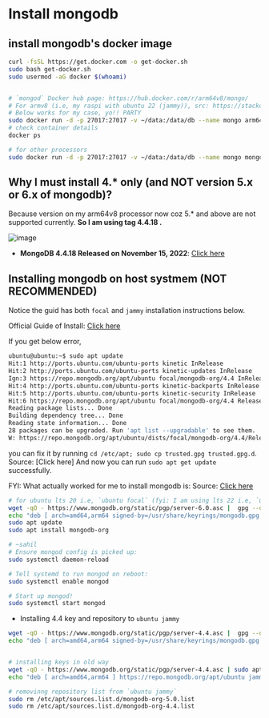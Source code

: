 # Install mongodb

## install mongodb's docker image

```bash
curl -fsSL https://get.docker.com -o get-docker.sh
sudo bash get-docker.sh
sudo usermod -aG docker $(whoami)


# `mongod` Docker hub page: https://hub.docker.com/r/arm64v8/mongo/
# For armv8 (i.e, my raspi with ubuntu 22 (jammy)), src: https://stackoverflow.com/a/72688644/10012446
# Below works for my case, yo!! PARTY
sudo docker run -d -p 27017:27017 -v ~/data:/data/db --name mongo arm64v8/mongo:4.4.18
# check container details
docker ps

# for other processors
sudo docker run -d -p 27017:27017 -v ~/data:/data/db --name mongo mongo:bionic
```

## Why I must install 4.* only (and NOT version 5.x or 6.x of mongodb)?

Because version on my arm64v8 processor now coz 5.* and above are not supported currently. **So I am using tag 4.4.18 <which is most recent supported version for arm64v8 processors>.**

![image](https://user-images.githubusercontent.com/31458531/202874252-72f266a0-518f-4e26-9050-281a12f50854.png)

- **MongoDB 4.4.18 Released on November 15, 2022**: [Click here](https://www.mongodb.com/docs/manual/release-notes/4.4)


## Installing mongodb on host systmem (NOT RECOMMENDED)

Notice the guid has both `focal` and `jammy` installation instructions below.

Official Guide of Install: [Click here](https://www.mongodb.com/developer/products/mongodb/mongodb-on-raspberry-pi/)

If you get below error,

```bash
ubuntu@ubuntu:~$ sudo apt update
Hit:1 http://ports.ubuntu.com/ubuntu-ports kinetic InRelease
Hit:2 http://ports.ubuntu.com/ubuntu-ports kinetic-updates InRelease
Ign:3 https://repo.mongodb.org/apt/ubuntu focal/mongodb-org/4.4 InRelease
Hit:4 http://ports.ubuntu.com/ubuntu-ports kinetic-backports InRelease
Hit:5 http://ports.ubuntu.com/ubuntu-ports kinetic-security InRelease
Hit:6 https://repo.mongodb.org/apt/ubuntu focal/mongodb-org/4.4 Release
Reading package lists... Done
Building dependency tree... Done
Reading state information... Done
28 packages can be upgraded. Run 'apt list --upgradable' to see them.
W: https://repo.mongodb.org/apt/ubuntu/dists/focal/mongodb-org/4.4/Release.gpg: Key is stored in legacy trusted.gpg keyring (/etc/apt/trusted.gpg), see the DEPRECATION section in apt-key(8) for details.
```

you can fix it by running `cd /etc/apt; sudo cp trusted.gpg trusted.gpg.d`. Source: [Click here] And now you can run `sudo apt get update` successfully.


FYI: What actually worked for me to install mongodb is: Source: [Click here](https://www.mongodb.com/community/forums/t/installing-mongodb-over-ubuntu-22-04/159931)

```bash
# for ubuntu lts 20 i.e, `ubuntu focal` (fyi: I am using lts 22 i.e, `ubuntu jammy`)
wget -qO - https://www.mongodb.org/static/pgp/server-6.0.asc |  gpg --dearmor | sudo tee /usr/share/keyrings/mongodb.gpg > /dev/null
echo "deb [ arch=amd64,arm64 signed-by=/usr/share/keyrings/mongodb.gpg ] https://repo.mongodb.org/apt/ubuntu jammy/mongodb-org/6.0 multiverse" | sudo tee /etc/apt/sources.list.d/mongodb-org-6.0.list
sudo apt update
sudo apt install mongodb-org

# ~sahil
# Ensure mongod config is picked up:
sudo systemctl daemon-reload

# Tell systemd to run mongod on reboot:
sudo systemctl enable mongod

# Start up mongod!
sudo systemctl start mongod
```

- Installing 4.4 key and repository to `ubuntu jammy`

```bash
wget -qO - https://www.mongodb.org/static/pgp/server-4.4.asc |  gpg --dearmor | sudo tee /usr/share/keyrings/mongodb.gpg > /dev/null
echo "deb [ arch=amd64,arm64 signed-by=/usr/share/keyrings/mongodb.gpg ] https://repo.mongodb.org/apt/ubuntu jammy/mongodb-org/4.4 multiverse" | sudo tee /etc/apt/sources.list.d/mongodb-org-4.4.list


# installing keys in old way
wget -qO - https://www.mongodb.org/static/pgp/server-4.4.asc | sudo apt-key add -
echo "deb [ arch=amd64,arm64 ] https://repo.mongodb.org/apt/ubuntu jammy/mongodb-org/4.4 multiverse" | sudo tee /etc/apt/sources.list.d/mongodb-org-4.4.list

# removinng repository list from `ubuntu jammy`
sudo rm /etc/apt/sources.list.d/mongodb-org-5.0.list
sudo rm /etc/apt/sources.list.d/mongodb-org-4.4.list
```
